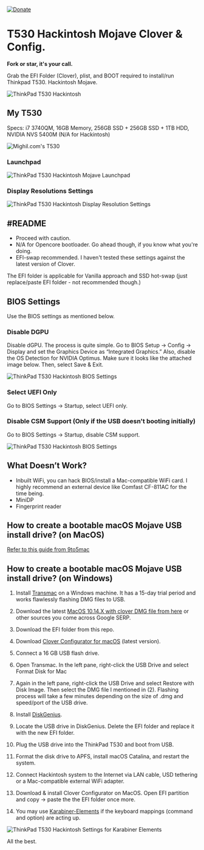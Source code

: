 [![Donate](https://img.shields.io/badge/Donate-PayPal-green.svg)](https://www.paypal.me/mighil)

# T530 Hackintosh Mojave Clover & Config.

**Fork or star, it's your call.** 

Grab the EFI Folder (Clover), plist, and BOOT required to install/run Thinkpad T530. Hackintosh Mojave.

![ThinkPad T530 Hackintosh](https://res.cloudinary.com/mighil/image/upload/v1574144992/hackintosh-t530-efi_p4lxxw.jpg)

## My T530

Specs: i7 3740QM, 16GB Memory, 256GB SSD + 256GB SSD + 1TB HDD, NVIDIA NVS 5400M (N/A for Hackintosh)

![Mighil.com's T530](https://res.cloudinary.com/mighil/image/upload/v1574145467/thinkpad-t530-clover-efi-hackintosh_ikt4cl.jpg)

### Launchpad

![ThinkPad T530 Hackintosh Mojave Launchpad](https://res.cloudinary.com/mighil/image/upload/v1574146587/thinkpad-t530-hackintosh-mojave-launchpad_xciuem.png)

### Display Resolutions Settings

![ThinkPad T530 Hackintosh Display Resolution Settings](https://mighil.com/wp-content/uploads/2019/11/thinkpad-t530-hackintosh-display-resolution-settings.png)

## #README

- Proceed with caution.
- N/A for Opencore bootloader. Go ahead though, if you know what you're doing. 
- EFI-swap recommended. I haven't tested these settings against the latest version of Clover.

The EFI folder is applicable for Vanilla approach and SSD hot-swap (just replace/paste EFI folder - not recommended though.) 

## BIOS Settings

Use the BIOS settings as mentioned below.

### Disable DGPU

Disable dGPU. The process is quite simple. Go to BIOS Setup -> Config -> Display and set the Graphics Device as “Integrated Graphics.” Also, disable the OS Detection for NVIDIA Optimus. Make sure it looks like the attached image below. Then, select Save & Exit.

![ThinkPad T530 Hackintosh BIOS Settings](https://res.cloudinary.com/mighil/image/upload/c_thumb,w_600,g_face/v1555925341/blog/ideal-bios-set-up-for-egpu-thinkpad530.jpg)

### Select UEFI Only

Go to BIOS Settings → Startup, select UEFI only. 

### Disable CSM Support (Only if the USB doesn't booting initially)

Go to BIOS Settings → Startup, disable CSM support.

![ThinkPad T530 Hackintosh BIOS Settings](https://camo.githubusercontent.com/194409231f53350510cac72c24f4b6c144ca28d2/68747470733a2f2f6d696768696c2e636f6d2f77702d636f6e74656e742f75706c6f6164732f323031392f30372f78323330742d62696f732d63736d2d6e6f2e6a7067)

## What Doesn’t Work?

- Inbuilt WiFi, you can hack BIOS/install a Mac-compatible WiFi card. I highly recommend an external device like Comfast CF-811AC for the time being.
- MiniDP 
- Fingerprint reader 

## How to create a bootable macOS Mojave USB install drive? (on MacOS)

[Refer to this guide from 9to5mac](https://9to5mac.com/2018/06/18/how-to-create-a-bootable-macos-mojave-10-14-usb-install-drive-video/)

## How to create a bootable macOS Mojave USB install drive? (on Windows)

1. Install [Transmac](https://www.acutesystems.com/scrtm.htm) on a Windows machine. It has a 15-day trial period and works flawlessly flashing DMG files to USB.

2. Download the latest [MacOS 10.14.X with clover DMG file from here](https://mirrors.dtops.cc/iso/MacOS/daliansky_macos/10.14/) or other sources you come across Google SERP.

3. Download the EFI folder from this repo.

4. Download [Clover Configurator for macOS](https://mackie100projects.altervista.org/download-clover-configurator/) (latest version).

5. Connect a 16 GB USB flash drive.

6. Open Transmac. In the left pane, right-click the USB Drive and select Format Disk for Mac

7. Again in the left pane, right-click the USB Drive and select Restore with Disk Image. Then select the DMG file I mentioned in (2). Flashing process will take a few minutes depending on the size of .dmg and speed/port of the USB drive.

8. Install [DiskGenius](https://www.diskgenius.com/).

9. Locate the USB drive in DiskGenius. Delete the EFI folder and replace it with the new EFI folder. 

10. Plug the USB drive into the ThinkPad T530 and boot from USB.

11. Format the disk drive to APFS, install macOS Catalina, and restart the system.

12. Connect Hackintosh system to the Internet via LAN cable, USD tethering or a Mac-compatible external WiFi adapter.

13. Download & install Clover Configurator on MacOS. Open EFI partition and copy -> paste the the EFI folder once more. 

14. You may use [Karabiner-Elements](https://pqrs.org/osx/karabiner/) if the keyboard mappings (command and option) are acting up.

![ThinkPad T530 Hackintosh Settings for Karabiner Elements](https://res.cloudinary.com/mighil/image/upload/v1574146218/t530-hackintosh-karabiner-elements_gefjwu.png)

All the best.
